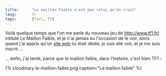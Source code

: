 ```yaml
---
title:      "Le maillon faible n'est pas celui qu'on croit"
lang:       fr
tags:       [fail, TV]
---
```


Voilà quelque temps que l'on me parle du nouveau jeu de <http://www.tf1.fr/> intitulé Le Maillon Faible, et je n'ai jamais eu l'occasion de le voir, alors quand j'ai appris qu'un [site web](http://lemaillonfaible.tf1.fr/) lui était dédié, je suis allé voir, et je me suis inscrit ...

... enfin, j'ai tenté, parce que le maillon faible, dans l'histoire, c'est bien TF1 :

{% cloudinary le-maillon-faible.png caption="Le maillon faible" %}
